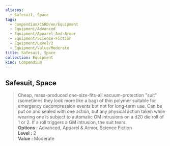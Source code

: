 ```yaml
---
aliases:
  - Safesuit, Space
tags:
  - Compendium/CSRD/en/Equipment
  - Equipment/Advanced
  - Equipment/Apparel-And-Armor
  - Equipment/Science-Fiction
  - Equipment/Level/2
  - Equipment/Value/Moderate
title: Safesuit, Space
collection: Equipment
kind: Compendium
---
```

## Safesuit, Space  
  
>Cheap, mass-produced one-size-fits-all vacuum-protection "suit" (sometimes they look more like a bag) of thin polymer suitable for emergency decompression events but not for long-term use. Can be put on and sealed with one action, but any physical action taken while wearing one is subject to automatic GM intrusions on a d20 die roll of 1 or 2. If a roll triggers a GM intrusion, the suit tears.  
> **Options :** Advanced, Apparel & Armor, Science Fiction  
> **Level :** 2  
> **Value :** Moderate
